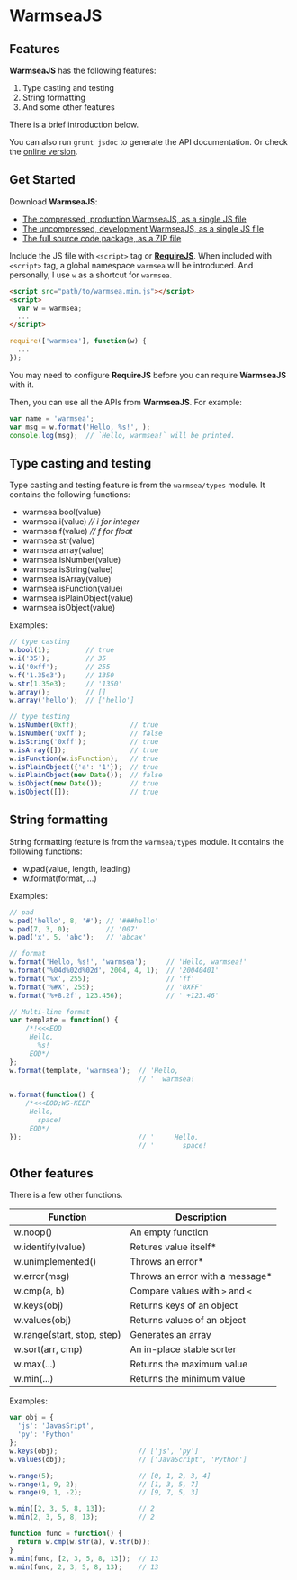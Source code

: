 WarmseaJS
=========


Features
--------

**WarmseaJS** has the following features:

1. Type casting and testing
2. String formatting
3. And some other features

There is a brief introduction below.

You can also run `grunt jsdoc` to generate the API documentation. Or check the
[online version](http://warmsea.github.io/warmseajs/jsdoc/).

Get Started
-----------

Download **WarmseaJS**:
* [The compressed, production WarmseaJS, as a single JS file](https://raw.githubusercontent.com/warmsea/WarmseaJS/master/dist/warmsea-v0.3.0.min.js)
* [The uncompressed, development WarmseaJS, as a single JS file](https://raw.githubusercontent.com/warmsea/WarmseaJS/master/dist/warmsea-v0.3.0.js)
* [The full source code package, as a ZIP file](https://github.com/warmsea/WarmseaJS/releases/download/v0.3.0/warmseajs-v0.3.0.zip)

Include the JS file with `<script>` tag or [**RequireJS**](http://requirejs.org/).
When included with `<script>` tag, a global namespace `warmsea` will be
introduced. And personally, I use `w` as a shortcut for `warmsea`.

```html
<script src="path/to/warmsea.min.js"></script>
<script>
  var w = warmsea;
  ...
</script>
```

```javascript
require(['warmsea'], function(w) {
  ...
});
```

You may need to configure **RequireJS** before you can require **WarmseaJS**
with it.

Then, you can use all the APIs from **WarmseaJS**. For example:

```javascript
var name = 'warmsea';
var msg = w.format('Hello, %s!', );
console.log(msg);  // `Hello, warmsea!` will be printed.
```


Type casting and testing
------------------------

Type casting and testing feature is from the `warmsea/types` module. It
contains the following functions:

* warmsea.bool(value)
* warmsea.i(value)  *// i for integer*
* warmsea.f(value)  *// f for float*
* warmsea.str(value)
* warmsea.array(value)
* warmsea.isNumber(value)
* warmsea.isString(value)
* warmsea.isArray(value)
* warmsea.isFunction(value)
* warmsea.isPlainObject(value)
* warmsea.isObject(value)

Examples:

```javascript
// type casting
w.bool(1);         // true
w.i('35');         // 35
w.i('0xff');       // 255
w.f('1.35e3');     // 1350
w.str(1.35e3);     // '1350'
w.array();         // []
w.array('hello');  // ['hello']
```

```javascript
// type testing
w.isNumber(0xff);             // true
w.isNumber('0xff');           // false
w.isString('0xff');           // true
w.isArray([]);                // true
w.isFunction(w.isFunction);   // true
w.isPlainObject({'a': '1'});  // true
w.isPlainObject(new Date());  // false
w.isObject(new Date());       // true
w.isObject([]);               // true
```


String formatting
-----------------

String formatting feature is from the `warmsea/types` module. It contains the
following functions:

* w.pad(value, length, leading)
* w.format(format, ...)

Examples:

```javascript
// pad
w.pad('hello', 8, '#'); // '###hello' 
w.pad(7, 3, 0);         // '007'
w.pad('x', 5, 'abc');   // 'abcax'
```

```javascript
// format
w.format('Hello, %s!', 'warmsea');     // 'Hello, warmsea!'
w.format('%04d%02d%02d', 2004, 4, 1);  // '20040401'
w.format('%x', 255);                   // 'ff'
w.format('%#X', 255);                  // '0XFF'
w.format('%+8.2f', 123.456);           // ' +123.46'
```

```javascript
// Multi-line format
var template = function() {
    /*!<<<EOD
     Hello,
       %s!
     EOD*/
};
w.format(template, 'warmsea');  // 'Hello,
                                // '  warmsea!

w.format(function() {
    /*<<<EOD;WS-KEEP
     Hello,
       space!
     EOD*/
});                             // '     Hello,
                                // '       space!
```


Other features
--------------

There is a few other functions.

Function                   | Description
-------------------------- | -----------
w.noop()                   | An empty function
w.identify(value)          | Retures value itself*
w.unimplemented()          | Throws an error*
w.error(msg)               | Throws an error with a message*
w.cmp(a, b)                | Compare values with `>` and `<`
w.keys(obj)                | Returns keys of an object
w.values(obj)              | Returns values of an object
w.range(start, stop, step) | Generates an array
w.sort(arr, cmp)           | An in-place stable sorter
w.max(...)                 | Returns the maximum value
w.min(...)                 | Returns the minimum value

Examples:

```javascript
var obj = {
  'js': 'JavasSript',
  'py': 'Python'
};
w.keys(obj);                    // ['js', 'py']
w.values(obj);                  // ['JavaScript', 'Python']

w.range(5);                     // [0, 1, 2, 3, 4]
w.range(1, 9, 2);               // [1, 3, 5, 7]
w.range(9, 1, -2);              // [9, 7, 5, 3]

w.min([2, 3, 5, 8, 13]);        // 2
w.min(2, 3, 5, 8, 13);          // 2

function func = function() {
  return w.cmp(w.str(a), w.str(b));
}
w.min(func, [2, 3, 5, 8, 13]);  // 13
w.min(func, 2, 3, 5, 8, 13);    // 13
```
